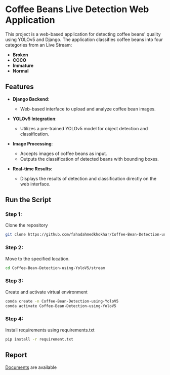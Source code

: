 # Coffee Beans Live Detection Web Application

This project is a web-based application for detecting coffee beans' quality using YOLOv5 and Django. The application classifies coffee beans into four categories from an Live Stream:

- **Broken**
- **COCO**
- **Immature**
- **Normal**

## Features

- **Django Backend**:
  - Web-based interface to upload and analyze coffee bean images.
  
- **YOLOv5 Integration**:
  - Utilizes a pre-trained YOLOv5 model for object detection and classification.

- **Image Processing**:
  - Accepts images of coffee beans as input.
  - Outputs the classification of detected beans with bounding boxes.

- **Real-time Results**:
  - Displays the results of detection and classification directly on the web interface.

## Run the Script
### Step 1:
Clone the repository
```bash
git clone https://github.com/fahadahmedkhokhar/Coffee-Bean-Detection-using-YoloV5
```
### Step 2:
Move to the specified location.
```bash
cd Coffee-Bean-Detection-using-YoloV5/stream
```
### Step 3:
Create and activate virtual environment
```bash
conda create -n Coffee-Bean-Detection-using-YoloV5
conda activate Coffee-Bean-Detection-using-YoloV5
```
### Step 4:
Install requirements using requirements.txt
```bash
pip install -r requirement.txt
```

## Report

[Documents](https://github.com/fahadahmedkhokhar/Coffee-Bean-Detection-using-YoloV5/blob/master/Report.docx) are available

